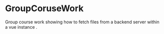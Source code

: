 # GroupCoruseWork
Group course work showing how to fetch files from a backend server within a vue instance .
